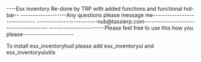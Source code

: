 ----Esx inventory Re-done by TRP with added functions and functional hot-bar--
-------------------Any questions please message me-----------------------------
-------------------------nub@tassierp.com--------------------------------------
-----------------------Please feel free to use this how you please--------------------- 

To install esx_inventoryhud please add 
esx_inventoryui and
esx_inventoryuiutils